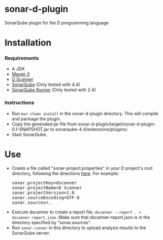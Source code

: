sonar-d-plugin
==============

SonarQube plugin for the D programming language

# Installation
### Requirements
* A JDK
* [Maven 3](http://maven.apache.org/download.cgi)
* [D Scanner](https://github.com/Hackerpilot/Dscanner)
* [SonarQube](http://www.sonarqube.org/downloads/) (Only tested with 4.4)
* [SonarQube Runner](http://www.sonarqube.org/downloads/) (Only tested with 2.4)

### Instructions
* Run ```mvn clean install``` in the sonar-d-plugin directory. This will compile
and package the plugin.
* Copy the generated jar file from sonar-d-plugin/target/sonar-d-plugin-0.1-SNAPSHOT.jar
to sonarqube-4.4/extensions/plugins/.
* Start SonarQube.

# Use
<ul>
<li>Create a file called "sonar-project.properties" in your D project's root
directory, following the directions <a href="http://docs.codehaus.org/display/SONAR/Analyzing+with+SonarQube+Runner">here</a>. For example:
<pre>sonar.projectKey=dscanner
sonar.projectName=D Scanner
sonar.projectVersion=1.0
sonar.sourceEncoding=UTF-8
sonar.sources=.</pre>
</li>
<li>Execute dscanner to create a report file. <code>dscanner --report . > dscanner-report.json</code>. Make sure that
dscanner-report.json is in the directory specified by "sonar.sources".</li>
<li>Run <code>sonar-runner</code> in this directory to upload analysis results to the
SonarQube server.</li>
</ul>
